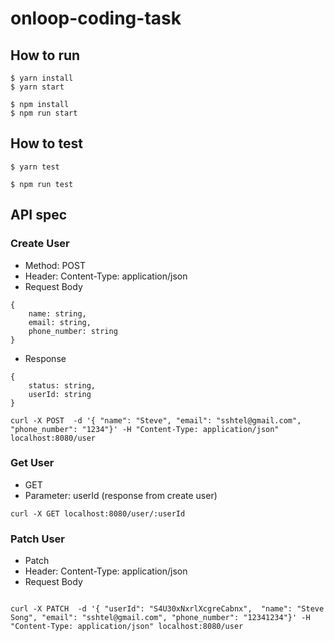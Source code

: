 # onloop-coding-task

## How to run ##

```
$ yarn install
$ yarn start
```

```
$ npm install
$ npm run start
```

## How to test ##
```
$ yarn test
```

```
$ npm run test 
```

## API spec ##

### Create User

- Method: POST
- Header: Content-Type: application/json
- Request Body
```
{
    name: string,
    email: string,
    phone_number: string
}
```

- Response
```
{
    status: string,
    userId: string
}
```

```
curl -X POST  -d '{ "name": "Steve", "email": "sshtel@gmail.com", "phone_number": "1234"}' -H "Content-Type: application/json" localhost:8080/user
```

### Get User
- GET
- Parameter: userId (response from create user)

```
curl -X GET localhost:8080/user/:userId
```

### Patch User
- Patch
- Header: Content-Type: application/json
- Request Body
```

```

```
curl -X PATCH  -d '{ "userId": "S4U30xNxrlXcgreCabnx",  "name": "Steve Song", "email": "sshtel@gmail.com", "phone_number": "12341234"}' -H "Content-Type: application/json" localhost:8080/user
```